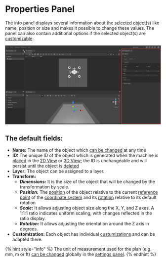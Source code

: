 # Properties Panel

The info panel displays several information about the [selected object(s)](./machines/select-objects.md) like name, position or size and makes it possible to change these values. The panel can also contain additional options if the selected object(s) are [customizable](./machines/customizable-machines.md).

![](../../.gitbook/assets/iVP_Planning_UserInterface_Properties_PropertiesPanel.png)

## The default fields:

* **Name:** The name of the object which [can be changed](./machines/renaming-objects-and-folders.md) at any time
* **ID:** The unique ID of the object which is generated when the machine is [placed](./machines/first-steps-with-3d-object.md) in the [2D View](the-2d-view.md) or [3D View](the-3d-view.md); the ID is unchangeable and will persist until the object is [deleted](./machines/copy-and-delete-objects.md#delete-objects)
* **Layer:** The object can be assigned to a layer.
* **Transform:**
  * _**Dimensions:**_ It is the size of the object that will be changed by the transformation by scale.
  * _**Position:**_ The [position](./machines/move-objects.md) of the object relative to the current [reference point](the-grid.md#adjusting-the-reference-point) of the [coordinate system](the-grid.md) and its [rotation](./machines/rotate-objects.md#rotate-objects) relative to its default rotation
  * _**Scale:**_ It allows adjusting object size along the X, Y, and Z axes. A 1:1:1 ratio indicates uniform scaling, with changes reflected in the ratio display.
  * _**Rotation:**_ It allows adjusting the orientation around the Z axis in degrees.
* **Customization:** Each object has individual [custumizations](./machines/customizable-machines.md#customizable-machines) and can be adapted there.

{% hint style="info" %}
The unit of measurement used for the plan (e.g. mm, m or ft) [can be changed](settings-panel.md#global-settings) globally in the [settings panel](settings-panel.md).
{% endhint %}

